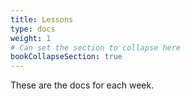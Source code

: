 ```yaml
---
title: Lessons
type: docs
weight: 1
# Can set the section to collapse here
bookCollapseSection: true
---
```


These are the docs for each week.
